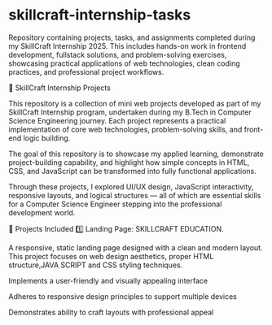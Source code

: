 # skillcraft-internship-tasks
Repository containing projects, tasks, and assignments completed during my SkillCraft Internship 2025. This includes hands-on work in frontend development, fullstack solutions, and problem-solving exercises, showcasing practical applications of web technologies, clean coding practices, and professional project workflows.  


🎯 SkillCraft Internship Projects

This repository is a collection of mini web projects developed as part of my SkillCraft Internship program, undertaken during my B.Tech in Computer Science Engineering journey. Each project represents a practical implementation of core web technologies, problem-solving skills, and front-end logic building.

The goal of this repository is to showcase my applied learning, demonstrate project-building capability, and highlight how simple concepts in HTML, CSS, and JavaScript can be transformed into fully functional applications.

Through these projects, I explored UI/UX design, JavaScript interactivity, responsive layouts, and logical structures — all of which are essential skills for a Computer Science Engineer stepping into the professional development world.

📌 Projects Included
1️⃣ Landing Page: SKILLCRAFT EDUCATION.

A responsive, static landing page designed with a clean and modern layout.
This project focuses on web design aesthetics, proper HTML structure,JAVA SCRIPT and CSS styling techniques.

Implements a user-friendly and visually appealing interface

Adheres to responsive design principles to support multiple devices

Demonstrates ability to craft layouts with professional appeal
